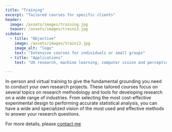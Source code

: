 ```yaml
---
title: "Training"
excerpt: "Tailored courses for specific clients"
header:
  image: /assets/images/training.jpg
  teaser: /assets/images/traini3.jpg
sidebar:
  - title: "Objective"
    image: /assets/images/traini3.jpg
    image_alt: "logo"
    text: "Intensive courses for individuals or small groups"
  - title: "Applications"
    text: "UX research, machine learning, computer vision and perception"

---
```


In-person and virtual training to give the fundamental grounding you need to conduct 
your own research projects. These tailored courses focus on several topics on research methodology and tools
for developing research on a wide range of industries. From selecting the most cost-effective
experimental design to performing accurate statistical analysis, you can have a wide and specialized vision 
of the most used and effective methods to answer your research questions.

For more details, please [contact me](https://forms.gle/63NYpG1siX6E4KGj8)
